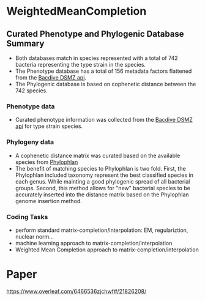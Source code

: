 # WeightedMeanCompletion

## Curated Phenotype and Phylogenic Database Summary 

- Both databases match in species represented with a total of 742 bacteria representing the type strain in the species.
- The Phenotype database has a total of 156 metadata factors flattened from the [Bacdive DSMZ api](https://bacdive.dsmz.de). 
- The Phylogenic database is based on cophenetic distance between the 742 species.  

### Phenotype data

- Curated phenotype information was collected from the [Bacdive DSMZ api](https://bacdive.dsmz.de) for type strain species. 

### Phylogeny data

- A cophenetic distance matrix was curated based on the available species from [Phylophlan](https://huttenhower.sph.harvard.edu/phylophlan) 
- The benefit of matching species to Phylophlan is two fold. First, the Phylophlan included taxonomy represent the best classified species in each genus. While mainting a good phylogenic spread of all bacterial groups. Second, this method allows for "new" bacterial species to be accurately inserted into the distance matrix based on the Phylophlan genome insertion method. 

### Coding Tasks

- perform standard matrix-completion/interpolation: EM, regulariztion, nuclear norm...
- machine learning approach to matrix-completion/interpolation
- Weighted Mean Completion approach to matrix-completion/interpolation

# Paper
https://www.overleaf.com/6466536zjchwf#/21826208/
